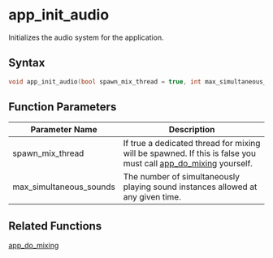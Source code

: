 # app_init_audio

Initializes the audio system for the application.

## Syntax

```cpp
void app_init_audio(bool spawn_mix_thread = true, int max_simultaneous_sounds = 5000);
```

## Function Parameters

Parameter Name | Description
--- | ---
spawn_mix_thread | If true a dedicated thread for mixing will be spawned. If this is false you must call [app_do_mixing](https://github.com/RandyGaul/cute_framework/blob/master/docs/app/app_do_mixing.md) yourself.
max_simultaneous_sounds | The number of simultaneously playing sound instances allowed at any given time.

## Related Functions

[app_do_mixing](https://github.com/RandyGaul/cute_framework/blob/master/docs/app/app_do_mixing.md)  
